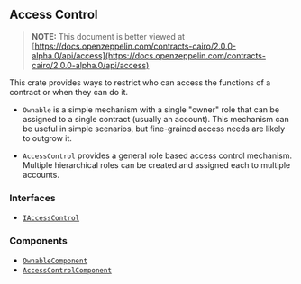 ## Access Control

> **NOTE:** This document is better viewed at [https://docs.openzeppelin.com/contracts-cairo/2.0.0-alpha.0/api/access](https://docs.openzeppelin.com/contracts-cairo/2.0.0-alpha.0/api/access)

This crate provides ways to restrict who can access the functions of a contract or when they can do it.

- `Ownable` is a simple mechanism with a single "owner" role that can be assigned to a single contract (usually an
account). This mechanism can be useful in simple scenarios, but fine-grained access needs are likely to outgrow it.

- `AccessControl` provides a general role based access control mechanism. Multiple hierarchical roles can be created
and assigned each to multiple accounts.

### Interfaces

- [`IAccessControl`](https://docs.openzeppelin.com/contracts-cairo/2.0.0-alpha.0/api/access#IAccessControl)

### Components

- [`OwnableComponent`](https://docs.openzeppelin.com/contracts-cairo/2.0.0-alpha.0/api/access#OwnableComponent)
- [`AccessControlComponent`](https://docs.openzeppelin.com/contracts-cairo/2.0.0-alpha.0/api/access#AccessControlComponent)
